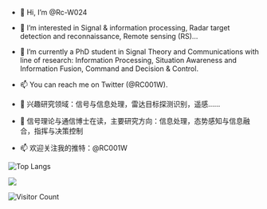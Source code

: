 - 👋 Hi, I’m @Rc-W024
- 👀 I’m interested in Signal & information processing, Radar target detection and reconnaissance, Remote sensing (RS)...
- 🌱 I’m currently a PhD student in Signal Theory and Communications with line of research: Information Processing, Situation Awareness and Information Fusion, Command and Decision & Control.
- 📫 You can reach me on Twitter (@RC001W).

- 👀 兴趣研究领域：信号与信息处理，雷达目标探测识别，遥感......
- 🌱 信号理论与通信博士在读，主要研究方向：信息处理，态势感知与信息融合，指挥与决策控制
- 📫 欢迎关注我的推特：@RC001W

![Top Langs](https://github-readme-stats.vercel.app/api/top-langs/?username=Rc-W024&layout=compact&theme=tokyonight)

![](https://github-readme-stats.vercel.app/api?username=Rc-W024&theme=dark)

<!---
Rc-W024/Rc-W024 WELCOME TO MY SPACE!✨ 来坐坐，喝杯茶！
--->

![Visitor Count](https://profile-counter.glitch.me/all-smile/count.svg)
